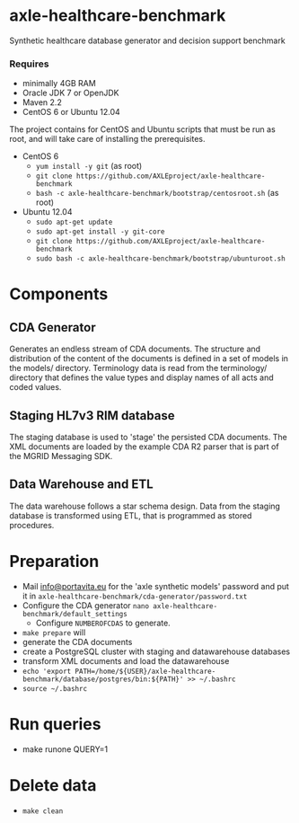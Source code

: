 # axle-healthcare-benchmark #

Synthetic healthcare database generator and decision support benchmark

### Requires ###
* minimally 4GB RAM
* Oracle JDK 7 or OpenJDK
* Maven 2.2
* CentOS 6 or Ubuntu 12.04

The project contains for CentOS and Ubuntu scripts that must be run as root,
and will take care of installing the prerequisites.

* CentOS 6
  * `yum install -y git` (as root)
  * `git clone https://github.com/AXLEproject/axle-healthcare-benchmark`
  * `bash -c axle-healthcare-benchmark/bootstrap/centosroot.sh` (as root)
* Ubuntu 12.04
  * `sudo apt-get update`
  * `sudo apt-get install -y git-core`
  * `git clone https://github.com/AXLEproject/axle-healthcare-benchmark`
  * `sudo bash -c axle-healthcare-benchmark/bootstrap/ubunturoot.sh`

# Components #

## CDA Generator ##

Generates an endless stream of CDA documents.  The structure and distribution
of the content of the documents is defined in a set of models in the models/
directory.  Terminology data is read from the terminology/ directory that
defines the value types and display names of all acts and coded values.

## Staging HL7v3 RIM database ##

The staging database is used to 'stage' the persisted CDA documents.  The XML
documents are loaded by the example CDA R2 parser that is part of the MGRID
Messaging SDK.

## Data Warehouse and ETL ##

The data warehouse follows a star schema design.  Data from the staging
database is transformed using ETL, that is programmed as stored procedures.

# Preparation #

* Mail info@portavita.eu for the 'axle synthetic models' password and put it in
  `axle-healthcare-benchmark/cda-generator/password.txt`
* Configure the CDA generator
  `nano axle-healthcare-benchmark/default_settings`
  * Configure `NUMBEROFCDAS` to generate.
* `make prepare` will
 * generate the CDA documents
 * create a PostgreSQL cluster with staging and datawarehouse databases
 * transform XML documents and load the datawarehouse
* `echo 'export PATH=/home/${USER}/axle-healthcare-benchmark/database/postgres/bin:${PATH}' >> ~/.bashrc`
* `source ~/.bashrc`

# Run queries #
* make runone QUERY=1

# Delete data #
* `make clean`

